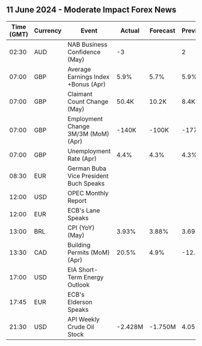 ## 11 June 2024 - Moderate Impact Forex News

| Time (GMT) | Currency | Event | Actual | Forecast | Previous |
|------|----------|-------|--------|----------|----------|
| 02:30 | AUD | NAB Business Confidence (May) | -3 |  | 2 |
| 07:00 | GBP | Average Earnings Index +Bonus (Apr) | 5.9% | 5.7% | 5.9% |
| 07:00 | GBP | Claimant Count Change (May) | 50.4K | 10.2K | 8.4K |
| 07:00 | GBP | Employment Change 3M/3M (MoM) (Apr) | -140K | -100K | -177K |
| 07:00 | GBP | Unemployment Rate (Apr) | 4.4% | 4.3% | 4.3% |
| 08:30 | EUR | German Buba Vice President Buch Speaks |  |  |  |
| 12:00 | USD | OPEC Monthly Report |  |  |  |
| 12:00 | EUR | ECB's Lane Speaks |  |  |  |
| 13:00 | BRL | CPI (YoY) (May) | 3.93% | 3.88% | 3.69% |
| 13:30 | CAD | Building Permits (MoM) (Apr) | 20.5% | 4.9% | -12.3% |
| 17:00 | USD | EIA Short-Term Energy Outlook |  |  |  |
| 17:45 | EUR | ECB's Elderson Speaks |  |  |  |
| 21:30 | USD | API Weekly Crude Oil Stock | -2.428M | -1.750M | 4.052M |
